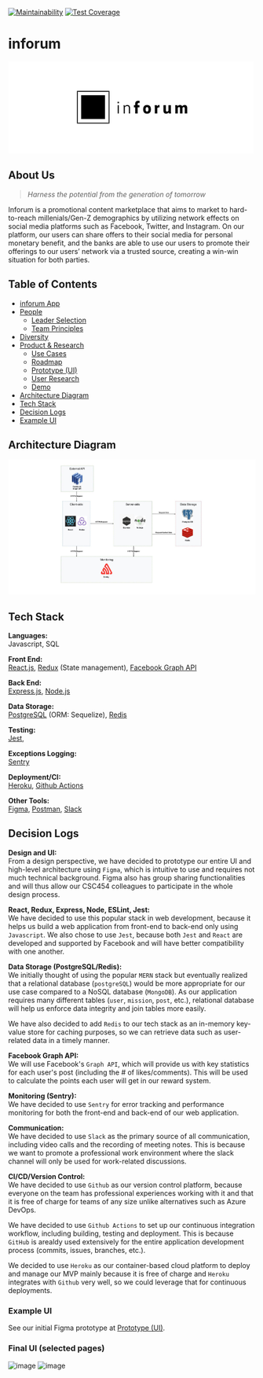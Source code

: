 [![Maintainability](https://api.codeclimate.com/v1/badges/38f42a6c21c4f32ca630/maintainability)](https://codeclimate.com/repos/6151f14d94e8e401b6005fc7/maintainability)
[![Test Coverage](https://api.codeclimate.com/v1/badges/38f42a6c21c4f32ca630/test_coverage)](https://codeclimate.com/repos/6151f14d94e8e401b6005fc7/test_coverage)
# inforum

<img src="./logo.png" alt="Company logo"/>

## About Us
> *Harness the potential from the generation of tomorrow*

Inforum is a promotional content marketplace that aims to market to hard-to-reach millenials/Gen-Z demographics by utilizing network effects on social media platforms such as Facebook, Twitter, and Instagram. On our platform, our users can share offers to their social media for personal monetary benefit, and the banks are able to use our users to promote their offerings to our users’ network via a trusted source, creating a win-win situation for both parties. 


Table of Contents
---
- [inforum App](./app/)
- [People](./team/)
    - [Leader Selection](./team/leader_selection.md)
    - [Team Principles](./team/team_principles.md)
- [Diversity](./team/diversity.md)
- [Product & Research](./product_research/)
    - [Use Cases](./product_research/use_cases.md)
    - [Roadmap](./product_research/roadmap.md)
    - [Prototype (UI)](./product_research/prototype)
    - [User Research](./product_research/user_research)
    - [Demo](./product_research/demo.md)
- [Architecture Diagram](#architecture-diagram)
- [Tech Stack](#tech-stack)
- [Decision Logs](#decision-logs)
- [Example UI](#example-ui)

## Architecture Diagram
<img src="./architecture.jpg" alt="Architecture Diagram"/>


## Tech Stack 
**Languages:** \
Javascript, SQL 

**Front End:** \
[React.js](https://reactjs.org/), [Redux](https://redux.js.org/) (State management), [Facebook Graph API](https://developers.facebook.com/docs/graph-api/)

**Back End:**  \
[Express.js](https://expressjs.com/), [Node.js](https://nodejs.org/en/)

**Data Storage:** \
[PostgreSQL](https://www.postgresql.org/) (ORM: Sequelize), [Redis](https://redis.io/) 

**Testing:** \
[Jest](https://jestjs.io/), 

**Exceptions Logging:** \
[Sentry](https://sentry.io/welcome/) 

**Deployment/CI:** \
[Heroku](https://www.heroku.com/), [Github Actions](https://github.com/features/actions) 

**Other Tools:** \
[Figma](https://www.figma.com/), [Postman](https://www.postman.com/), [Slack](https://slack.com/)

## Decision Logs
**Design and UI:** \
From a design perspective, we have decided to prototype our entire UI and high-level architecture using `Figma`, which is intuitive to use and requires not much technical background. Figma also has group sharing functionalities and will thus allow our CSC454 colleagues to  participate in the whole design process.

**React, Redux, Express, Node, ESLint, Jest:** \
We have decided to use this popular stack in web development, because it helps us build a web application from front-end to back-end only using `Javascript`. 
We also chose to use `Jest`, because both `Jest` and `React` are developed and supported by Facebook and will have better compatibility with one another.

**Data Storage (PostgreSQL/Redis):** \
We initially thought of using the popular `MERN` stack but eventually realized that a relational database (`postgreSQL`) would be more appropriate for our use case compared to a NoSQL database (`MongoDB`). As our application requires many different tables (`user`, `mission`, `post`, etc.), relational database will help us enforce data integrity and join tables more easily. 

We have also decided to add `Redis` to our tech stack as an in-memory key-value store for caching purposes, so we can retrieve data such as user-related data in a timely manner.

**Facebook Graph API:** \
We will use Facebook's `Graph API`, which will provide us with key statistics for each user's post (including the # of likes/comments). This will be used to calculate the points each user will get in our reward system.

**Monitoring (Sentry):** \
We have decided to use `Sentry` for error tracking and performance monitoring for both the front-end and back-end of our web application.

**Communication:** \
We have decided to use `Slack` as the primary source of all communication, including video calls and the recording of meeting notes. This is because we want to promote a professional work environment where the slack channel will only be used for work-related discussions.

**CI/CD/Version Control:** \
We have decided to use `Github` as our version control platform, because everyone on the team has professional experiences working with it and that it is free of charge for teams of any size unlike alternatives such as Azure DevOps.

We have decided to use `Github Actions` to set up our continuous integration workflow, including building, testing and deployment. This is because `GitHub` is arealdy used extensively for the entire application development process (commits, issues, branches, etc.).

We decided to use `Heroku` as our container-based cloud platform to deploy and manage our MVP mainly because it is free of charge and `Heroku` integrates with `Github` very well, so we could leverage that for continuous deployments.

### Example UI
See our initial Figma prototype at [Prototype (UI)](./product_research/prototype).

### Final UI (selected pages)
![image](https://user-images.githubusercontent.com/20623399/144733589-a2950ee9-28a7-4078-839b-11dd6802755e.png)
![image](https://user-images.githubusercontent.com/20623399/144733613-f9bbe34f-9af6-4b71-9572-41d876ed8572.png)









